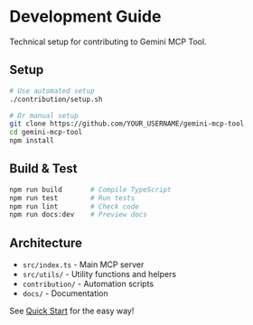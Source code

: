 # Development Guide

Technical setup for contributing to Gemini MCP Tool.

## Setup

```bash
# Use automated setup
./contribution/setup.sh

# Or manual setup
git clone https://github.com/YOUR_USERNAME/gemini-mcp-tool
cd gemini-mcp-tool
npm install
```

## Build & Test

```bash
npm run build       # Compile TypeScript
npm run test        # Run tests
npm run lint        # Check code
npm run docs:dev    # Preview docs
```

## Architecture

- `src/index.ts` - Main MCP server
- `src/utils/` - Utility functions and helpers
- `contribution/` - Automation scripts
- `docs/` - Documentation

See [Quick Start](./quick-start) for the easy way!